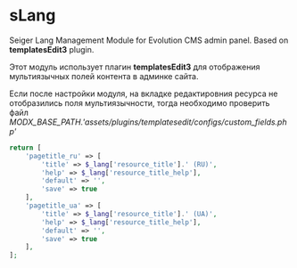 # sLang
Seiger Lang Management Module for Evolution CMS admin panel. Based on **templatesEdit3** plugin.

Этот модуль использует плагин **templatesEdit3** для отображения мультиязычных полей контента в админке сайта.

Если после настройки модуля, на вкладке редактировния ресурса не отобразились поля мультиязычности, тогда необходимо проверить файл *MODX_BASE_PATH.'assets/plugins/templatesedit/configs/custom_fields.php'*

```php
return [
    'pagetitle_ru' => [
        'title' => $_lang['resource_title'].' (RU)',
        'help' => $_lang['resource_title_help'],
        'default' => '',
        'save' => true
    ],
    'pagetitle_ua' => [
        'title' => $_lang['resource_title'].' (UA)',
        'help' => $_lang['resource_title_help'],
        'default' => '',
        'save' => true
    ],
];
```